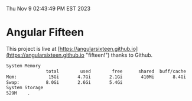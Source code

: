 Thu Nov  9 02:43:49 PM EST 2023

# Angular Fifteen


This project is live at [https://angularsixteen.github.io](https://angularsixteen.github.io "fifteen!") thanks to Github.

```bash
System Memory
               total        used        free      shared  buff/cache   available
Mem:            15Gi       4.7Gi       2.1Gi       410Mi       8.4Gi       9.8Gi
Swap:          8.0Gi       2.6Gi       5.4Gi
System Storage
529M	.
